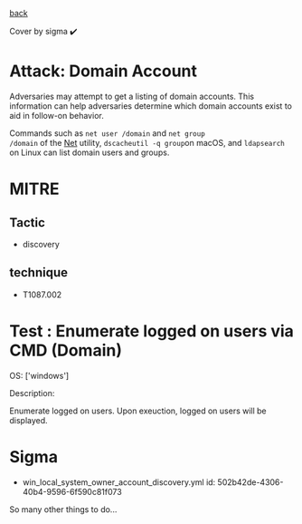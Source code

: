 [back](../index.md)

Cover by sigma :heavy_check_mark: 

# Attack: Domain Account

 Adversaries may attempt to get a listing of domain accounts. This information can help adversaries determine which domain accounts exist to aid in follow-on behavior.

Commands such as <code>net user /domain</code> and <code>net group /domain</code> of the [Net](https://attack.mitre.org/software/S0039) utility, <code>dscacheutil -q group</code>on macOS, and <code>ldapsearch</code> on Linux can list domain users and groups.

# MITRE
## Tactic
  - discovery

## technique
  - T1087.002

# Test : Enumerate logged on users via CMD (Domain)

OS: ['windows']

Description:

 Enumerate logged on users. Upon exeuction, logged on users will be displayed.


# Sigma
 - win_local_system_owner_account_discovery.yml id: 502b42de-4306-40b4-9596-6f590c81f073


 So many other things to do...